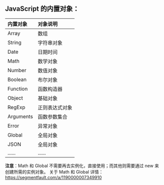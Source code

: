 ## JavaScript 的内置对象：

| 内置对象  | 对象说明       |
| :-------- | :------------- |
| Array     | 数组           |
| String    | 字符串对象     |
| Date      | 日期时间       |
| Math      | 数学对象       |
| Number    | 数值对象       |
| Boolean   | 布尔对象       |
| Function  | 函数构造器     |
| Object    | 基础对象       |
| RegExp    | 正则表达式对象 |
| Arguments | 函数参数集合   |
| Error     | 异常对象       |
| Global    | 全局对象       |
| JSON      | 全局对象       |
| ......    | ......         |

**注意**：Math 和 Global 不需要再去实例化，直接使用；而其他则需要通过 new 来创建所需的实例对象。
关于 Math 和 Global 详情：https://segmentfault.com/a/1190000007349910
